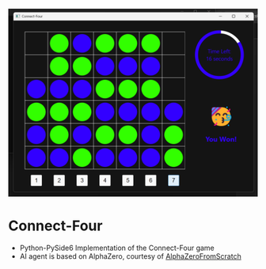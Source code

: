 ![Game screenshot](https://github.com/NgChucky/Connect-Four/blob/main/game_screenshot.png)
# Connect-Four
* Python-PySide6 Implementation of the Connect-Four game  
* AI agent is based on AlphaZero, courtesy of [AlphaZeroFromScratch](https://github.com/foersterrobert/AlphaZeroFromScratch/tree/main)

